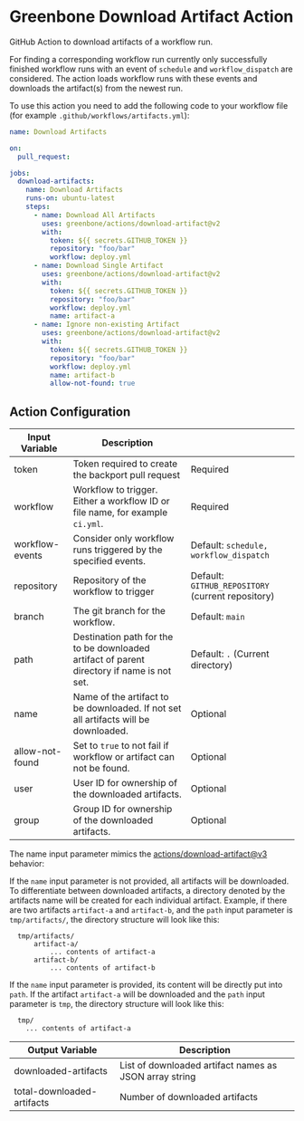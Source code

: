 # Greenbone Download Artifact Action

GitHub Action to download artifacts of a workflow run.

For finding a corresponding workflow run currently only successfully finished
workflow runs with an event of `schedule` and `workflow_dispatch` are
considered. The action loads workflow runs with these events and downloads the
artifact(s) from the newest run.

To use this action you need to add the following code to your workflow file
(for example `.github/workflows/artifacts.yml`):

```yml
name: Download Artifacts

on:
  pull_request:

jobs:
  download-artifacts:
    name: Download Artifacts
    runs-on: ubuntu-latest
    steps:
      - name: Download All Artifacts
        uses: greenbone/actions/download-artifact@v2
        with:
          token: ${{ secrets.GITHUB_TOKEN }}
          repository: "foo/bar"
          workflow: deploy.yml
      - name: Download Single Artifact
        uses: greenbone/actions/download-artifact@v2
        with:
          token: ${{ secrets.GITHUB_TOKEN }}
          repository: "foo/bar"
          workflow: deploy.yml
          name: artifact-a
      - name: Ignore non-existing Artifact
        uses: greenbone/actions/download-artifact@v2
        with:
          token: ${{ secrets.GITHUB_TOKEN }}
          repository: "foo/bar"
          workflow: deploy.yml
          name: artifact-b
          allow-not-found: true
```

## Action Configuration

| Input Variable  | Description                                                                                |                                                   |
| --------------- | ------------------------------------------------------------------------------------------ | ------------------------------------------------- |
| token           | Token required to create the backport pull request                                         | Required                                          |
| workflow        | Workflow to trigger. Either a workflow ID or file name, for example `ci.yml`.              | Required                                          |
| workflow-events | Consider only workflow runs triggered by the specified events.                             | Default: `schedule, workflow_dispatch`            |
| repository      | Repository of the workflow to trigger                                                      | Default: `GITHUB_REPOSITORY` (current repository) |
| branch          | The git branch for the workflow.                                                           | Default: `main`                                   |
| path            | Destination path for the to be downloaded artifact of parent directory if name is not set. | Default: `.` (Current directory)                  |
| name            | Name of the artifact to be downloaded. If not set all artifacts will be downloaded.        | Optional                                          |
| allow-not-found | Set to `true` to not fail if workflow or artifact can not be found.                        | Optional                                          |
| user            | User ID for ownership of the downloaded artifacts.                                         | Optional                                          |
| group           | Group ID for ownership of the downloaded artifacts.                                        | Optional                                          |

The name input parameter mimics the [actions/download-artifact@v3](https://github.com/actions/download-artifact/tree/v3#download-all-artifacts)
behavior:

If the `name` input parameter is not provided, all artifacts will be downloaded.
To differentiate between downloaded artifacts, a directory denoted by the
artifacts name will be created for each individual artifact. Example, if there
are two artifacts `artifact-a` and `artifact-b`, and the `path` input parameter
is `tmp/artifacts/`, the directory structure will look like this:

```
  tmp/artifacts/
      artifact-a/
          ... contents of artifact-a
      artifact-b/
          ... contents of artifact-b
```

If the `name` input parameter is provided, its content will be directly put into
`path`. If the artifact `artifact-a` will be downloaded and the `path` input
parameter is `tmp`, the directory structure will look like this:

```
  tmp/
    ... contents of artifact-a
```

| Output Variable            | Description                                            |
| -------------------------- | ------------------------------------------------------ |
| downloaded-artifacts       | List of downloaded artifact names as JSON array string |
| total-downloaded-artifacts | Number of downloaded artifacts                         |
